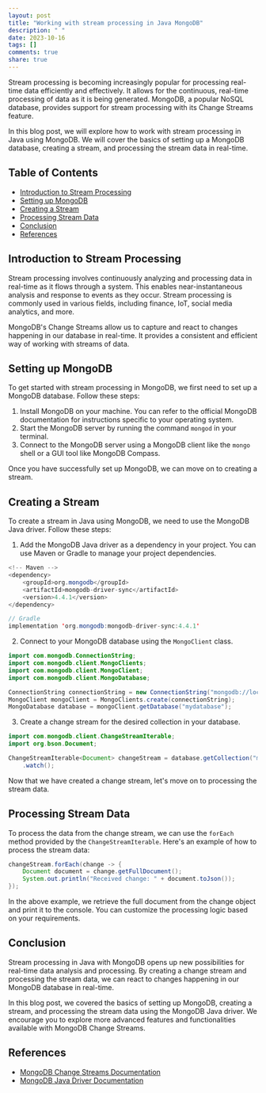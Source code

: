 ```yaml
---
layout: post
title: "Working with stream processing in Java MongoDB"
description: " "
date: 2023-10-16
tags: []
comments: true
share: true
---
```


Stream processing is becoming increasingly popular for processing real-time data efficiently and effectively. It allows for the continuous, real-time processing of data as it is being generated. MongoDB, a popular NoSQL database, provides support for stream processing with its Change Streams feature.

In this blog post, we will explore how to work with stream processing in Java using MongoDB. We will cover the basics of setting up a MongoDB database, creating a stream, and processing the stream data in real-time.

## Table of Contents
- [Introduction to Stream Processing](#introduction-to-stream-processing)
- [Setting up MongoDB](#setting-up-mongodb)
- [Creating a Stream](#creating-a-stream)
- [Processing Stream Data](#processing-stream-data)
- [Conclusion](#conclusion)
- [References](#references)

## Introduction to Stream Processing

Stream processing involves continuously analyzing and processing data in real-time as it flows through a system. This enables near-instantaneous analysis and response to events as they occur. Stream processing is commonly used in various fields, including finance, IoT, social media analytics, and more.

MongoDB's Change Streams allow us to capture and react to changes happening in our database in real-time. It provides a consistent and efficient way of working with streams of data.

## Setting up MongoDB

To get started with stream processing in MongoDB, we first need to set up a MongoDB database. Follow these steps:

1. Install MongoDB on your machine. You can refer to the official MongoDB documentation for instructions specific to your operating system.
2. Start the MongoDB server by running the command `mongod` in your terminal.
3. Connect to the MongoDB server using a MongoDB client like the `mongo` shell or a GUI tool like MongoDB Compass.

Once you have successfully set up MongoDB, we can move on to creating a stream.

## Creating a Stream

To create a stream in Java using MongoDB, we need to use the MongoDB Java driver. Follow these steps:

1. Add the MongoDB Java driver as a dependency in your project. You can use Maven or Gradle to manage your project dependencies.
```java
<!-- Maven -->
<dependency>
    <groupId>org.mongodb</groupId>
    <artifactId>mongodb-driver-sync</artifactId>
    <version>4.4.1</version>
</dependency>

// Gradle
implementation 'org.mongodb:mongodb-driver-sync:4.4.1'
```

2. Connect to your MongoDB database using the `MongoClient` class.
```java
import com.mongodb.ConnectionString;
import com.mongodb.client.MongoClients;
import com.mongodb.client.MongoClient;
import com.mongodb.client.MongoDatabase;

ConnectionString connectionString = new ConnectionString("mongodb://localhost:27017");
MongoClient mongoClient = MongoClients.create(connectionString);
MongoDatabase database = mongoClient.getDatabase("mydatabase");
```

3. Create a change stream for the desired collection in your database.
```java
import com.mongodb.client.ChangeStreamIterable;
import org.bson.Document;

ChangeStreamIterable<Document> changeStream = database.getCollection("mycollection")
    .watch();
```

Now that we have created a change stream, let's move on to processing the stream data.

## Processing Stream Data

To process the data from the change stream, we can use the `forEach` method provided by the `ChangeStreamIterable`. Here's an example of how to process the stream data:
```java
changeStream.forEach(change -> {
    Document document = change.getFullDocument();
    System.out.println("Received change: " + document.toJson());
});
```

In the above example, we retrieve the full document from the change object and print it to the console. You can customize the processing logic based on your requirements.

## Conclusion

Stream processing in Java with MongoDB opens up new possibilities for real-time data analysis and processing. By creating a change stream and processing the stream data, we can react to changes happening in our MongoDB database in real-time.

In this blog post, we covered the basics of setting up MongoDB, creating a stream, and processing the stream data using the MongoDB Java driver. We encourage you to explore more advanced features and functionalities available with MongoDB Change Streams.

## References
- [MongoDB Change Streams Documentation](https://docs.mongodb.com/manual/changeStreams/)
- [MongoDB Java Driver Documentation](https://mongodb.github.io/mongo-java-driver/)